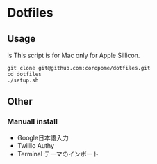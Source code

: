 # Dotfiles

## Usage

is This script is for Mac only for Apple Sillicon.

```
git clone git@github.com:coropome/dotfiles.git
cd dotfiles
./setup.sh
```

## Other

### Manuall install

- Google日本語入力
- Twillio Authy
- Terminal テーマのインポート